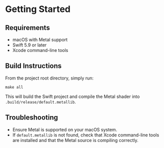 # Getting Started

## Requirements

- macOS with Metal support
- Swift 5.9 or later
- Xcode command-line tools

## Build Instructions

From the project root directory, simply run:

```shell
make all
```

This will build the Swift project and compile the Metal shader into `.build/release/default.metallib`.

## Troubleshooting

- Ensure Metal is supported on your macOS system.
- If `default.metallib` is not found, check that Xcode command-line tools are installed and that the Metal source is compiling correctly.
